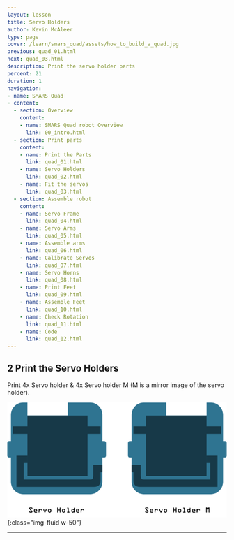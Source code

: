 ```yaml
---
layout: lesson
title: Servo Holders
author: Kevin McAleer
type: page
cover: /learn/smars_quad/assets/how_to_build_a_quad.jpg
previous: quad_01.html
next: quad_03.html
description: Print the servo holder parts
percent: 21
duration: 1
navigation:
- name: SMARS Quad
- content:
  - section: Overview
    content:
    - name: SMARS Quad robot Overview
      link: 00_intro.html
  - section: Print parts
    content:
    - name: Print the Parts
      link: quad_01.html
    - name: Servo Holders
      link: quad_02.html
    - name: Fit the servos
      link: quad_03.html
  - section: Assemble robot
    content:
    - name: Servo Frame
      link: quad_04.html
    - name: Servo Arms
      link: quad_05.html
    - name: Assemble arms
      link: quad_06.html
    - name: Calibrate Servos
      link: quad_07.html
    - name: Servo Horns
      link: quad_08.html
    - name: Print Feet
      link: quad_09.html
    - name: Assemble Feet
      link: quad_10.html
    - name: Check Rotation
      link: quad_11.html
    - name: Code
      link: quad_12.html
---
```



## 2 Print the Servo Holders

Print 4x Servo holder & 4x Servo holder M (M is a mirror image of the servo holder).

![Print the Servo Holders](assets/instruction02.png){:class="img-fluid w-50"}

---
